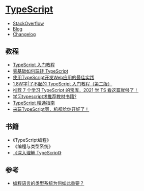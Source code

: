 # [TypeScript](http://www.typescriptlang.org)

- [StackOverflow](https://stackoverflow.com/questions/tagged/typescript)
- [Blog](https://devblogs.microsoft.com/typescript/)
- [Changelog](https://www.typescriptlang.org/docs/handbook/release-notes/overview.html)

## 教程

- [TypeScript 入门教程](https://ts.xcatliu.com/introduction/hello-typescript.html)
- [零基础如何玩转 TypeScript](https://zhuanlan.zhihu.com/c_206498766)
- [使用TypeScript开发Web应用的最佳实践](https://yrq110.me/post/front-end/best-practice-of-typescript-in-webapp-developing/)
- [1.8W字|了不起的 TypeScript 入门教程（第二版）](http://semlinker.com/ts-comprehensive-tutorial/)
- [推荐 7 个学习 TypeScript 的宝库，2021 学 TS 看这篇就够了！](https://segmentfault.com/a/1190000038959316)
- [学习typescript求推荐教材书籍?](https://www.zhihu.com/question/264894569)
- [TypeScript 精通指南](https://nodelover.gitbook.io/typescript/)
- [来玩TypeScript啊，机都给你开好了！](https://zhuanlan.zhihu.com/c_206498766)

## 书籍

- 《TypeScript编程》
- 《编程与类型系统》
- [《深入理解 TypeScript》](https://jkchao.github.io/typescript-book-chinese/)

## 参考

- [编程语言的类型系统为何如此重要？](https://www.zhihu.com/question/23434097)
